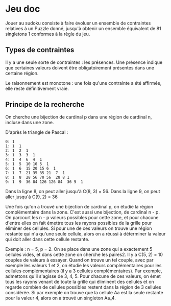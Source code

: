 #  Jeu doc

Jouer au sudoku consiste à faire évoluer un ensemble de contraintes relatives à un Puzzle donné, jusqu'à obtenir un ensemble équivalent de 81 singletons 1 conformes à la règle du jeu.

## Types de contraintes

Il y a une seule sorte de contraintes : les présences. Une présence indique que certaines valeurs doivent être obligatoirement présentes dans une certaine région.

Le raisonnement est monotone : une fois qu'une contrainte a été affirmée, elle reste définitivement vraie.

## Principe de la recherche

On cherche une bijection de cardinal p dans une région de cardinal n, incluse dans une zone.

D'après le triangle de Pascal :

    0: 1
    1: 1  1
    2: 1  2  1
    3: 1  3  3  1
    4: 1  4  6  4  1
    5: 1  5  10 10 5  1
    6: 1  6  15 20 15 6  1
    7: 1  7  21 35 35 21  7  1
    8: 1  8  28 56 70 56  28 8 1
    9: 1  9  36 84 126 126 84  36 9  1
    
Dans la ligne 8, on peut aller jusqu'à C(8, 3) = 56.
Dans la ligne 9, on peut aller jusqu'à C(9, 2) = 36

Une fois qu'on a trouvé une bijection de cardinal p, on étudie la région complémentaire dans la zone. C'est aussi une bijection, de cardinal n - p. On parcourt les n - p valeurs possibles pour cette zone, et pour chacune d'entre elles on fait émettre tous les rayons possibles de la grille pour éliminer des cellules. Si pour une de ces valeurs on trouve une région restante qui n'a qu'une seule cellule, alors on a réussi à déterminer la valeur qui doit aller dans cette cellule restante.

Exemple : n = 5, p = 2. On se place dans une zone qui a exactement 5 cellules vides, et dans cette zone on cherche les paires2. Il y a C(5, 2) = 10 couples de valeurs à essayer. Quand on trouve un tel couple, avec par exemple les valeurs 1 et 2, on étudie les valeurs complémentaires pour les cellules complémentaires (il y a 3 cellules complémentaires). Par exemple, admettons qu'il s'agisse de 3, 4, 5. Pour chacune de ces valeurs, on émet tous les rayons venant de toute la grille qui éliminent des cellules et on regarde combien de cellules possibles restent dans la région de 3 cellules considérée. Si par exemple on trouve que la cellule Aa est la seule restante pour la valeur 4, alors on a trouvé un singleton Aa_4.

